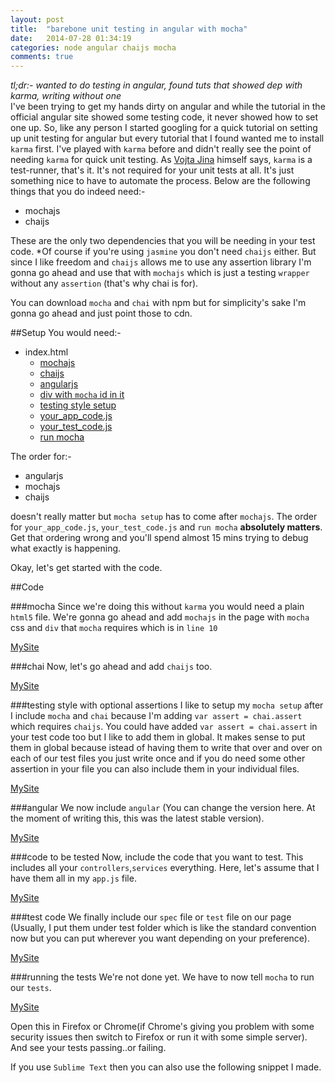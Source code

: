 ```yaml
---
layout: post
title:  "barebone unit testing in angular with mocha"
date:   2014-07-28 01:34:19
categories: node angular chaijs mocha	
comments: true
---
```

*tl;dr:- wanted to do testing in angular, found tuts that showed dep with karma, writing without one*  
I've been trying to get my hands dirty on angular and while the tutorial in the official angular site showed some testing code, it never showed how to set one up. So, like any person I started googling for a quick tutorial on setting up unit testing for angular but every tutorial that I found wanted me to install `karma` first. I've played with `karma` before and didn't really see the point of needing `karma` for quick unit testing. As [Vojta Jina](https://twitter.com/vojtajina "Creator of Karma") himself says, `karma` is a test-runner, that's it. It's not required for your unit tests at all. It's just something nice to have to automate the process. Below are the following things that you do indeed need:-

- mochajs
- chaijs

These are the only two dependencies that you will be needing in your test code. *Of course if you're using `jasmine` you don't need `chaijs` either. But since I like freedom and `chaijs` allows me to use any assertion library I'm gonna go ahead and use that with `mochajs` which is just a testing `wrapper` without any `assertion` (that's why chai is for).

You can download `mocha` and `chai` with npm but for simplicity's sake I'm gonna go ahead and just point those to cdn.  

##Setup
You would need:-

- index.html
  - [mochajs](#mocha)
  - [chaijs](#chai)
  - [angularjs](#angular)
  - [div with `mocha` id in it](#mocha)
  - [testing style setup](#testing-style-with-optional-assertions)
  - [your_app_code.js](#code-to-be-tested)
  - [your_test_code.js](#test-code)
  - [run mocha](#running-the-tests)

The order for:-

  - angularjs
  - mochajs
  - chaijs

doesn't really matter but `mocha setup` has to come after `mochajs`. The order for `your_app_code.js`, `your_test_code.js` and `run mocha` **absolutely matters**. Get that ordering wrong and you'll spend almost 15 mins trying to debug what exactly is happening. 

Okay, let's get started with the code.

##Code

###mocha
Since we're doing this without `karma` you would need a plain `html5` file. We're gonna go ahead and add `mochajs` in the page with `mocha` css and `div` that `mocha` requires which is in `line 10`  

<a class="jsbin-embed" href="http://jsbin.com/fiqoze/1/embed?html">MySite</a><script src="http://static.jsbin.com/js/embed.js"></script>

###chai
Now, let's go ahead and add `chaijs` too. 

<a class="jsbin-embed" href="http://jsbin.com/fiqoze/2/embed?html">MySite</a><script src="http://static.jsbin.com/js/embed.js"></script>

###testing style with optional assertions
I like to setup my `mocha setup` after I include `mocha` and `chai` because I'm adding `var assert = chai.assert` which requires `chaijs`. You could have added `var assert = chai.assert` in your test code too but I like to add them in global. It makes sense to put them in global because istead of having them to write that over and over on each of our test files you just write once and if you do need some other assertion in your file you can also include them in your individual files.

<a class="jsbin-embed" href="http://jsbin.com/fiqoze/3/embed?html">MySite</a><script src="http://static.jsbin.com/js/embed.js"></script>

###angular
We now include `angular` (You can change the version here. At the moment of writing this, this was the latest stable version).

<a class="jsbin-embed" href="http://jsbin.com/fiqoze/4/embed?html">MySite</a><script src="http://static.jsbin.com/js/embed.js"></script>

###code to be tested
Now, include the code that you want to test. This includes all your `controllers`,`services` everything. Here, let's assume that I have them all in my `app.js` file. 

<a class="jsbin-embed" href="http://jsbin.com/fiqoze/5/embed?html">MySite</a><script src="http://static.jsbin.com/js/embed.js"></script>

###test code
We finally include our `spec` file or `test` file on our page (Usually, I put them under test folder which is like the standard convention now but you can put wherever you want depending on your preference).

<a class="jsbin-embed" href="http://jsbin.com/fiqoze/6/embed?html">MySite</a><script src="http://static.jsbin.com/js/embed.js"></script>

###running the tests
We're not done yet. We have to now tell `mocha` to run our `tests`.

<a class="jsbin-embed" href="http://jsbin.com/fiqoze/7/embed?html">MySite</a><script src="http://static.jsbin.com/js/embed.js"></script>

Open this in Firefox or Chrome(if Chrome's giving you problem with some security issues then switch to Firefox or run it with some simple server). And see your tests passing..or failing. 

If you use `Sublime Text` then you can also use the following snippet I made.

<script src="https://gist.github.com/sinkingshriek/fa546d0e6d2fe06facb5.js"></script>

